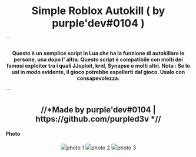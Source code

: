 <html>
<h1 align="center">Simple Roblox Autokill ( by purple'dev#0104 )</h1>
```
  <h4 align="center">Questo è un semplice script in Lua che ha la funzione di autokillare le persone, una dopo l' altra.
Questo script è compatibile con molti dei famosi exploiter tra i quali JJsploit, krnl, Synapse e molti altri.
Nota : Se lo usi in modo evidente, il gioco potrebbe espellerti dal gioco. Usalo con consapevolezza.</h4>
  ```

<h2 align="center">//*Made by purple'dev#0104 | https://github.com/purpled3v *//</h2>


<h4 text-align="center">Photo</h4>
  <div align="center">
<img src="https://user-images.githubusercontent.com/111908683/189500282-1459dfff-cd25-4ffd-bd73-6065811150d7.png">photo 1</img>
  <img src="https://user-images.githubusercontent.com/111908683/189500339-20f8d239-f6ea-40c3-aaa7-e670eb1456d2.png">photo 2</im</img>
  <img src="https://user-images.githubusercontent.com/111908683/189500370-e6ccd18b-0076-4d5a-8391-a10a13349ee2.png">photo 3</img>

</html>



